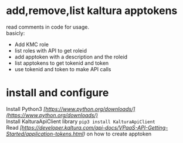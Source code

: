 # add,remove,list kaltura apptokens
read comments in code for usage.  
basicly: 
  * Add KMC role
  * list roles with API to get roleid
  * add apptoken with a description and the roleid
  * list apptokens to get tokenid and token
  * use tokenid and token to make API calls

# install and configure  
Install Python3 *[https://www.python.org/downloads/](https://www.python.org/downloads/)*  
Install KalturaApiClient library `pip3 install KalturaApiClient`  
Read *[https://developer.kaltura.com/api-docs/VPaaS-API-Getting-Started/application-tokens.html)* on how to create apptoken  
